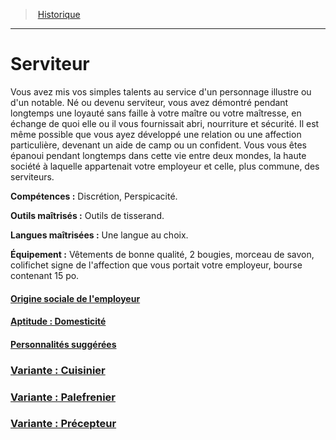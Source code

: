 ﻿---
!BackgroundItem
Abilities: Discrétion, Perspicacité.
MasteredTools: Outils de tisserand.
MasteredLanguages: Une langue au choix.
Equipment: Vêtements de bonne qualité, 2 bougies, morceau de savon, colifichet signe de l'affection que vous portait votre employeur, bourse contenant 15 po.
Id: background_serviteur_hd.md#serviteur
RootId: background_serviteur_hd.md
ParentLink: backgrounds_hd.md
Name: Serviteur
ParentName: Historique
NameLevel: 1
Attributes: {}
---
>  [Historique](hd_backgrounds.md)

---


# Serviteur

Vous avez mis vos simples talents au service d'un personnage illustre ou d'un notable. Né ou devenu serviteur, vous avez démontré pendant longtemps une loyauté sans faille à votre maître ou votre maîtresse, en échange de quoi elle ou il vous fournissait abri, nourriture et sécurité. Il est même possible que vous ayez développé une relation ou une affection particulière, devenant un aide de camp ou un confident. Vous vous êtes épanoui pendant longtemps dans cette vie entre deux mondes, la haute société à laquelle appartenait votre employeur et celle, plus commune, des serviteurs.

**Compétences :** Discrétion, Perspicacité.

**Outils maîtrisés :** Outils de tisserand.

**Langues maîtrisées :** Une langue au choix.

**Équipement :** Vêtements de bonne qualité, 2 bougies, morceau de savon, colifichet signe de l'affection que vous portait votre employeur, bourse contenant 15 po.



#### [Origine sociale de l'employeur](hd_background_serviteur_origine_sociale_de_lemployeur.md)



#### [Aptitude : Domesticité](hd_background_serviteur_aptitude_domesticite.md)



#### [Personnalités suggérées](hd_background_serviteur_personnalites_suggerees.md)



### [Variante : Cuisinier](hd_background_serviteur_variante_cuisinier.md)



### [Variante : Palefrenier](hd_background_serviteur_variante_palefrenier.md)



### [Variante : Précepteur](hd_background_serviteur_variante_precepteur.md)

